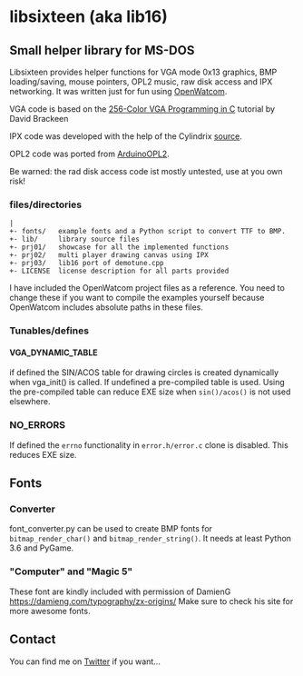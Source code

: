 # libsixteen (aka lib16)
## Small helper library for MS-DOS

Libsixteen provides helper functions for VGA mode 0x13 graphics, BMP loading/saving, mouse pointers, OPL2 music, raw disk access and IPX networking.
It was written just for fun using [OpenWatcom](https://github.com/open-watcom).

VGA code is based on the [256-Color VGA Programming in C](http://www.brackeen.com/vga/index.html) tutorial by David Brackeen

IPX code was developed with the help of the Cylindrix [source](https://github.com/hyperlogic/cylindrix/blob/master/src/legacy/jonipx.c).

OPL2 code was ported from [ArduinoOPL2](https://github.com/DhrBaksteen/ArduinoOPL2).

Be warned: the rad disk access code ist mostly untested, use at you own risk!

### files/directories
```
|
+- fonts/	example fonts and a Python script to convert TTF to BMP.
+- lib/		library source files
+- prj01/	showcase for all the implemented functions
+- prj02/	multi player drawing canvas using IPX
+- prj03/	lib16 port of demotune.cpp
+- LICENSE	license description for all parts provided
```

I have included the OpenWatcom project files as a reference. You need to change these if you want to compile the examples yourself because OpenWatcom includes absolute paths in these files.

### Tunables/defines
#### VGA_DYNAMIC_TABLE
if defined the SIN/ACOS table for drawing circles is created dynamically when vga_init() is called. If undefined a pre-compiled table is used. Using the pre-compiled table can reduce EXE size when `sin()/acos()` is not used elsewhere.

### NO_ERRORS
If defined the `errno` functionality in `error.h/error.c` clone is disabled. This reduces EXE size.

## Fonts
### Converter
font_converter.py can be used to create BMP fonts for `bitmap_render_char()` and `bitmap_render_string()`.
It needs at least Python 3.6 and PyGame.

### "Computer" and "Magic 5"
These font are kindly included with permission of DamienG https://damieng.com/typography/zx-origins/
Make sure to check his site for more awesome fonts.

## Contact
You can find me on [Twitter](https://twitter.com/dec_hl) if you want...
